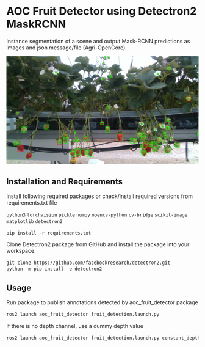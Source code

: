 # AOC Fruit Detector using Detectron2 MaskRCNN

Instance segmentation of a scene and output Mask-RCNN predictions as images and json message/file (Agri-OpenCore)

![Example images](./src/aoc_fruit_detector/scripts/data/figure/output_fig.png)

## Installation and Requirements

Install following required packages or check/install required versions from requirements.txt file

`python3` `torchvision` `pickle` `numpy` `opencv-python` `cv-bridge` `scikit-image` `matplotlib`
`detectron2` 

```
pip install -r requirements.txt
```
Clone Detectron2 package from GitHub and install the package into your workspace.

```
git clone https://github.com/facebookresearch/detectron2.git
python -m pip install -e detectron2
```

## Usage

Run package to publish annotations detected by aoc_fruit_detector package 

```bash
ros2 launch aoc_fruit_detector fruit_detection.launch.py
```

If there is no depth channel, use a dummy depth value 

```bash
ros2 launch aoc_fruit_detector fruit_detection.launch.py constant_depth_value:=0.5
```

